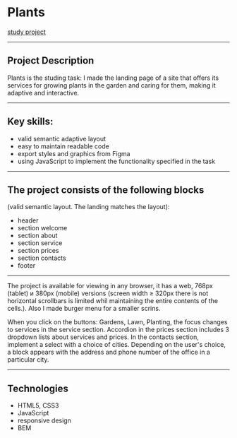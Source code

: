 # Plants
[study project](https://olgatenison.github.io/Plants/)
_____________________________________________________________

## Project Description
Plants is the studing task: I made the landing page of a site that offers its services for growing plants 
in the garden and caring for them, making it adaptive and interactive.
_____________________________________________________________

## Key skills:
- valid semantic adaptive layout
- easy to maintain readable code
- export styles and graphics from Figma
- using JavaScript to implement the functionality specified in the task
_____________________________________________________________

## The project consists of the following blocks 
(valid semantic layout. The landing matches the layout):

- header
- section welcome
- section about 
- section service 
- section prices
- section contacts 
- footer
_____________________________________________________________

The project is available for viewing in any browser, it has a web, 768px (tablet) и 380рх (mobile) 
versions (screen width ≥ 320px there is not  horizontal scrollbars is limited whil
maintaining the entire contents of the cells.). 
Also I made burger menu for a smaller scrins.

When you click on the buttons: Gardens, Lawn, Planting, the focus changes to services in the service section.
Accordion in the prices section includes 3 dropdown lists about services and prices.
In the contacts section, implement a select with a choice of cities. Depending on the user's choice, 
a block appears with the address and phone number of the office in a particular city.

_____________________________________________________________

## Technologies

* HTML5, CSS3
* JavaScript
* responsive design
* BEM
